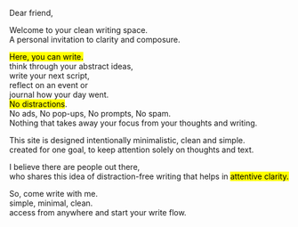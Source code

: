 <p class="lead"> Dear friend, </p>

Welcome to your clean writing space.  
A personal invitation to clarity and composure.

<mark>Here, you can write.</mark>  
think through your abstract ideas,  
write your next script,  
reflect on an event or  
journal how your day went.  
<mark>No distractions</mark>.  
No ads, No pop-ups, No prompts, No spam.  
Nothing that takes away your focus from your thoughts and writing.   

This site is designed intentionally minimalistic, clean and simple.  
created for one goal, to keep attention solely on thoughts and text.

I believe there are people out there,  
who shares this idea of distraction-free writing that helps in <mark>attentive clarity.</mark>

So, come write with me.  
simple, minimal, clean.  
access from anywhere and start your write flow.